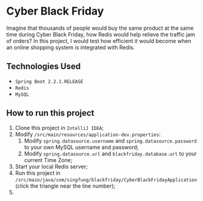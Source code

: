 # Cyber Black Friday
Imagine that thousands of people would buy the same product at the same time during Cyber Black Friday, how Redis would help relieve the traffic jam of orders? In this project, 
I would test how efficient it would become when an online shopping system is integrated with Redis.

## Technologies Used
* `Spring Boot 2.2.1.RELEASE`
* `Redis`
* `MySQL`

## How to run this project
1. Clone this project in `IntelliJ IDEA`;
2. Modify `/src/main/resources/application-dev.properties`:
    1. Modify `spring.datasource.username` and `spring.datasource.password` to your own MySQL username and password; 
    2. Modify `spring.datasource.url` and `blackfriday.database.url` to your current Time Zone;
3. Start your local Redis server;
4. Run this project in `/src/main/java/com/singfung/blackfriday/CyberBlackFridayApplication`(click the triangle near the line number);
5. 
